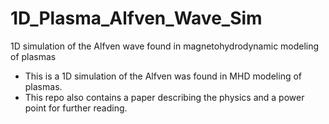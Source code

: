 # 1D_Plasma_Alfven_Wave_Sim
1D simulation of the Alfven wave found in magnetohydrodynamic modeling of plasmas

- This is a 1D simulation of the Alfven was found in MHD modeling of plasmas.
- This repo also contains a paper describing the physics and a power point for further reading.
